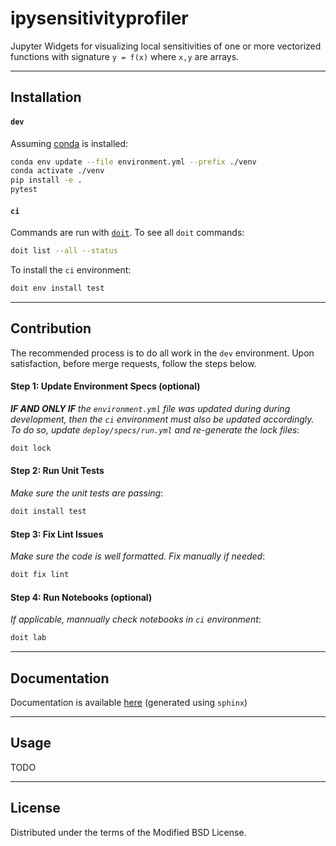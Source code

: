 # ipysensitivityprofiler

Jupyter Widgets for visualizing local sensitivities of one or more vectorized functions with signature `y = f(x)`  where `x,y` are arrays.

--- 
## Installation

#### `dev`
Assuming [conda](https://conda.org/) is installed:

```bash
conda env update --file environment.yml --prefix ./venv
conda activate ./venv
pip install -e . 
pytest
```

#### `ci`

Commands are run with [`doit`](https://pydoit.org/). To see all `doit` commands:

```bash
doit list --all --status
```

To install the `ci` environment: 

```bash
doit env install test
```

---
## Contribution

The recommended process is to do all work in the `dev` environment. 
Upon satisfaction, before merge requests, follow the steps below.  

#### Step 1: Update Environment Specs (optional)

_**IF AND ONLY IF** the `environment.yml` file was updated during during development, then the `ci` environment must also be updated accordingly. To do so, update `deploy/specs/run.yml` and re-generate the lock files_: 
 
```bash
doit lock
```

#### Step 2: Run Unit Tests

_Make sure the unit tests are passing_: 

```bash
doit install test
```

#### Step 3: Fix Lint Issues 

_Make sure the code is well formatted. Fix manually if needed_: 

```bash
doit fix lint
```

#### Step 4: Run Notebooks (optional) 

_If applicable, mannually check notebooks in `ci` environment_: 

```bash
doit lab
```

--- 
## Documentation 

Documentation is available [here](TODO) (generated using `sphinx`)

--- 
## Usage
TODO

--- 
## License
Distributed under the terms of the Modified BSD License.
